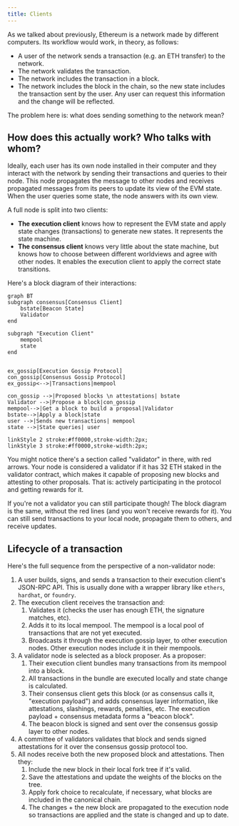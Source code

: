 ```yaml
---
title: Clients
---
```


As we talked about previously, Ethereum is a network made by different computers. Its workflow would work, in theory, as follows:

- A user of the network sends a transaction (e.g. an ETH transfer) to the network.
- The network validates the transaction.
- The network includes the transaction in a block.
- The network includes the block in the chain, so the new state includes the transaction sent by the user. Any user can request this information and the change will be reflected.

The problem here is: what does sending something to the network mean?

## How does this actually work? Who talks with whom?

Ideally, each user has its own node installed in their computer and they interact with the network by sending their transactions and queries to their node. This node propagates the message to other nodes and receives propagated messages from its peers to update its view of the EVM state. When the user queries some state, the node answers with its own view.

A full node is split into two clients:

- **The execution client** knows how to represent the EVM state and apply state changes (transactions) to generate new states. It represents the state machine.
- **The consensus client** knows very little about the state machine, but knows how to choose between different worldviews and agree with other nodes. It enables the execution client to apply the correct state transitions.

Here's a block diagram of their interactions:

```mermaid
graph BT
subgraph consensus[Consensus Client]
    bstate[Beacon State]
    Validator
end

subgraph "Execution Client"
    mempool
    state
end


ex_gossip[Execution Gossip Protocol]
con_gossip[Consensus Gossip Protocol]
ex_gossip<-->|Transactions|mempool

con_gossip -->|Proposed blocks \n attestations| bstate
Validator -->|Propose a block|con_gossip
mempool-->|Get a block to build a proposal|Validator
bstate-->|Apply a block|state
user -->|Sends new transactions| mempool
state -->|State queries| user

linkStyle 2 stroke:#ff0000,stroke-width:2px;
linkStyle 3 stroke:#ff0000,stroke-width:2px;
```

You might notice there's a section called "validator" in there, with red arrows. Your node is considered a validator if it has 32 ETH staked in the validator contract, which makes it capable of proposing new blocks and attesting to other proposals. That is: actively participating in the protocol and getting rewards for it.

If you're not a validator you can still participate though! The block diagram is the same, without the red lines (and you won't receive rewards for it). You can still send transactions to your local node, propagate them to others, and receive updates.

## Lifecycle of a transaction

Here's the full sequence from the perspective of a non-validator node:

1. A user builds, signs, and sends a transaction to their execution client's JSON-RPC API. This is usually done with a wrapper library like `ethers`, `hardhat`, or `foundry`.
2. The execution client receives the transaction and:
   1. Validates it (checks the user has enough ETH, the signature matches, etc).
   2. Adds it to its local mempool. The mempool is a local pool of transactions that are not yet executed.
   3. Broadcasts it through the execution gossip layer, to other execution nodes. Other execution nodes include it in their mempools.
3. A validator node is selected as a block proposer. As a proposer:
   1. Their execution client bundles many transactions from its mempool into a block.
   2. All transactions in the bundle are executed locally and state change is calculated.
   3. Their consensus client gets this block (or as consensus calls it, "execution payload") and adds consensus layer information, like attestations, slashings, rewards, penalties, etc. The execution payload + consensus metadata forms a "beacon block".
   4. The beacon block is signed and sent over the consensus gossip layer to other nodes.
4. A committee of validators validates that block and sends signed attestations for it over the consensus gossip protocol too.
5. All nodes receive both the new proposed block and attestations. Then they:
   1. Include the new block in their local fork tree if it's valid.
   2. Save the attestations and update the weights of the blocks on the tree.
   3. Apply fork choice to recalculate, if necessary, what blocks are included in the canonical chain.
   4. The changes + the new block are propagated to the execution node so transactions are applied and the state is changed and up to date.
